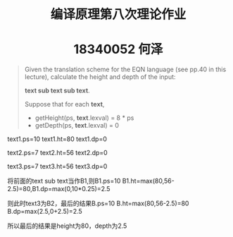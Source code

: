 <h1 align=center>编译原理第八次理论作业</h1>

<h1 align=center>18340052  何泽</h1>

> Given the translation scheme for the EQN language (see pp.40 in this lecture), calculate the height and depth of the input:
>
>  **text sub text sub text**.
>
> Suppose that for each **text**,
>
> - getHeight(ps, **text**.lexval) = 8 * ps 
> - getDepth(ps, **text**.lexval) = 0

text1.ps=10  text1.ht=80  text1.dp=0

text2.ps=7  text2.ht=56  text2.dp=0

text3.ps=7  text3.ht=56  text3.dp=0

将前面的text sub text当作B1,则B1.ps=10  B1.ht=max(80,56-2.5)=80,B1.dp=max(0,10*0.25)=2.5

则此时text3为B2，最后的结果B.ps=10  B.ht=max(80,56-2.5)=80  B.dp=max(2.5,0+2.5)=2.5

所以最后的结果是height为80，depth为2.5